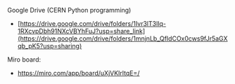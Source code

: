 Google Drive (CERN Python programming)

- [https://drive.google.com/drive/folders/1Ivr3lT3lIq-1RXcvpDbh91NXcVBYhFuJ?usp=share_link](https://drive.google.com/drive/folders/1mnjnLb_QfIdCOx0cws9fJr5aGXqb_pK5?usp=sharing)

Miro board:

- https://miro.com/app/board/uXjVKIrltqE=/
